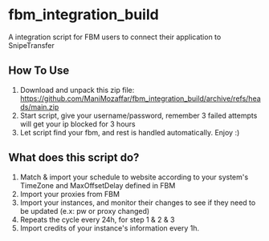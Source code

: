 # fbm_integration_build
A integration script for FBM users to connect their application to SnipeTransfer


## How To Use
1. Download and unpack this zip file: https://github.com/ManiMozaffar/fbm_integration_build/archive/refs/heads/main.zip
2. Start script, give your username/password, remember 3 failed attempts will get your ip blocked for 3 hours
3. Let script find your fbm, and rest is handled automatically. Enjoy :)


## What does this script do?
1. Match & import your schedule to website according to your system's TimeZone and MaxOffsetDelay defined in FBM
2. Import your proxies from FBM
3. Import your instances, and monitor their changes to see if they need to be updated (e.x: pw or proxy changed)
4. Repeats the cycle every 24h, for step 1 & 2 & 3
5. Import credits of your instance's information every 1h.
